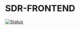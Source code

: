 # SDR-FRONTEND
[![Status](https://github.com/Charlieras262/SDR-FRONTEND/actions/workflows/deploy.yml/badge.svg)](https://github.com/Charlieras262/SDR-FRONTEND/actions/workflows/deploy.yml)